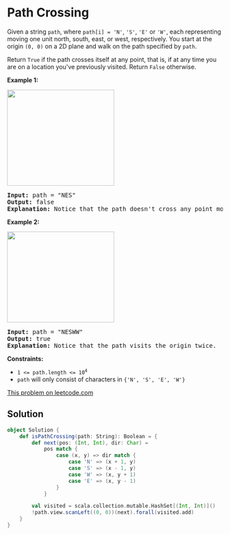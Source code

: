 # Path Crossing

Given a string `path`, where `path[i] = 'N'`, `'S'`, `'E'` or `'W'`, each
representing moving one unit north, south, east, or west, respectively. You
start at the origin `(0, 0)` on a 2D plane and walk on the path specified by
`path`.

Return `True` if the path crosses itself at any point, that is, if at any time
you are on a location you've previously visited. Return `False` otherwise.

**Example 1:**

<img src="https://assets.leetcode.com/uploads/2020/06/10/screen-shot-2020-06-10-at-123929-pm.png" width="250" height="224"/>

<pre>
<b>Input:</b> path = "NES"
<b>Output:</b> false
<b>Explanation:</b> Notice that the path doesn't cross any point more than once.
</pre>

**Example 2:**

<img src="https://assets.leetcode.com/uploads/2020/06/10/screen-shot-2020-06-10-at-123843-pm.png" width="250" height="212"/>

<pre>
<b>Input:</b> path = "NESWW"
<b>Output:</b> true
<b>Explanation:</b> Notice that the path visits the origin twice.
</pre>

**Constraints:**

* <code>1 <= path.length <= 10<sup>4</sup></code>
* `path` will only consist of characters in `{'N', 'S', 'E', 'W'}`

[This problem on leetcode.com](https://leetcode.com/problems/path-crossing/)

## Solution

```scala
object Solution {
    def isPathCrossing(path: String): Boolean = {
        def next(pos: (Int, Int), dir: Char) =
            pos match {
                case (x, y) => dir match {
                    case 'N' => (x + 1, y)
                    case 'S' => (x - 1, y)
                    case 'W' => (x, y + 1)
                    case 'E' => (x, y - 1)
                }
            }

        val visited = scala.collection.mutable.HashSet[(Int, Int)]()
        !path.view.scanLeft((0, 0))(next).forall(visited.add)
    }
}
```
